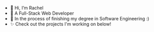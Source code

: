 - 👋 Hi, I’m Rachel
- 👀 A Full-Stack Web Developer
- 🏁 In the process of finishing my degree in Software Engineering :)
- ✨ Check out the projects I'm working on below! 



<!---
rachelharu/rachelharu is a ✨ special ✨ repository because its `README.md` (this file) appears on your GitHub profile.
You can click the Preview link to take a look at your changes.
--->
